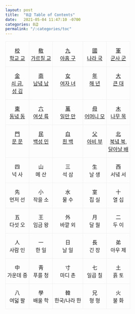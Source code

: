```yaml
---
layout: post
title:  "8급 Table of Contents"
date:   2021-05-04 11:47:10 -0700
categories: 8급
permalink: "/:categories/toc"
---
```




<style type="text/css">
.tg  {border-collapse:collapse;border-spacing:0;}
.tg td{border-color:black;border-style:solid;border-width:1px;
  overflow:hidden;padding:15px 5px;word-break:normal;}
.tg th{border-color:black;border-style:solid;border-width:1px;
  font-weight:normal;overflow:hidden;padding:15px 5px;word-break:normal;}
.tg .tg-li6d{border-color:#efefef;text-align:center;vertical-align:top}
</style>
<table class="tg">
<tbody>
  <tr>
    <td class="tg-li6d"><a href="校/">校 <br>학교 교</a></td>
    <td class="tg-li6d"><a href="敎/">敎 <br>가르칠 교</a></td>
    <td class="tg-li6d"><a href="九/">九 <br>아홉 구</a></td>
    <td class="tg-li6d"><a href="國/">國 <br>나라 국</a></td>
    <td class="tg-li6d"><a href="軍/">軍 <br>군사 군</a></td>
  </tr>
  <tr>
    <td class="tg-li6d"><a href="金/">金 <br>쇠 금,<br>성 김</a></td>
    <td class="tg-li6d"><a href="南/">南 <br>남녘 남</a></td>
    <td class="tg-li6d"><a href="女/">女 <br>여자 녀</a></td>
    <td class="tg-li6d"><a href="年/">年 <br>해 년</a></td>
    <td class="tg-li6d"><a href="大/">大 <br>큰 대</a></td>
  </tr>
  <tr>
    <td class="tg-li6d"><a href="東/">東 <br>동녘 동</a></td>
    <td class="tg-li6d"><a href="六/">六 <br>여섯 륙</a></td>
    <td class="tg-li6d"><a href="萬/">萬 <br>일만 만</a></td>
    <td class="tg-li6d"><a href="母/">母 <br>어머니 모</a></td>
    <td class="tg-li6d"><a href="木/">木 <br>나무 목</a></td>
  </tr>
  <tr>
    <td class="tg-li6d"><a href="門/">門 <br>문 문</a></td>
    <td class="tg-li6d"><a href="民/">民 <br>백성 민</a></td>
    <td class="tg-li6d"><a href="白/">白 <br>흰 백</a></td>
    <td class="tg-li6d"><a href="父/">父 <br>아비 부</a></td>
    <td class="tg-li6d"><a href="北/">北 <br>북녘 북,<br>달아날 배</a></td>
  </tr>
  <tr>
    <td class="tg-li6d">四 <br>넉 사</td>
    <td class="tg-li6d">山 <br>메 산</td>
    <td class="tg-li6d">三 <br>석 삼</td>
    <td class="tg-li6d">生 <br>날 생</td>
    <td class="tg-li6d">西 <br>서녘 서</td>
  </tr>
  <tr>
    <td class="tg-li6d">先 <br>먼저 선</td>
    <td class="tg-li6d">小 <br>작을 소</td>
    <td class="tg-li6d">水 <br>물 수</td>
    <td class="tg-li6d">室 <br>집 실</td>
    <td class="tg-li6d">十 <br>열 십</td>
  </tr>
  <tr>
    <td class="tg-li6d">五 <br>다섯 오</td>
    <td class="tg-li6d">王 <br>임금 왕</td>
    <td class="tg-li6d">外 <br>바깥 외</td>
    <td class="tg-li6d">月 <br>달 월</td>
    <td class="tg-li6d">二 <br>두 이</td>
  </tr>
  <tr>
    <td class="tg-li6d">人 <br>사람 인</td>
    <td class="tg-li6d">一 <br>한 일</td>
    <td class="tg-li6d">日 <br>날 일</td>
    <td class="tg-li6d">長 <br>긴 장</td>
    <td class="tg-li6d">弟 <br>아우 제</td>
  </tr>
  <tr>
    <td class="tg-li6d">中 <br>가운데 중</td>
    <td class="tg-li6d">靑 <br>푸를 청</td>
    <td class="tg-li6d">寸 <br>마디 촌</td>
    <td class="tg-li6d">七 <br>일곱 칠</td>
    <td class="tg-li6d">土 <br>흙 토</td>
  </tr>
  <tr>
    <td class="tg-li6d">八 <br>여덟 팔</td>
    <td class="tg-li6d">學 <br>배울 학</td>
    <td class="tg-li6d">韓 <br>한국/나라 한</td>
    <td class="tg-li6d">兄 <br>형 형</td>
    <td class="tg-li6d">火 <br>불 화</td>
  </tr>
</tbody>
</table>